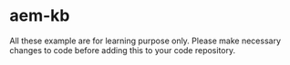 # aem-kb
All these example are for learning purpose only. Please make necessary changes to code before adding this to your code repository.
